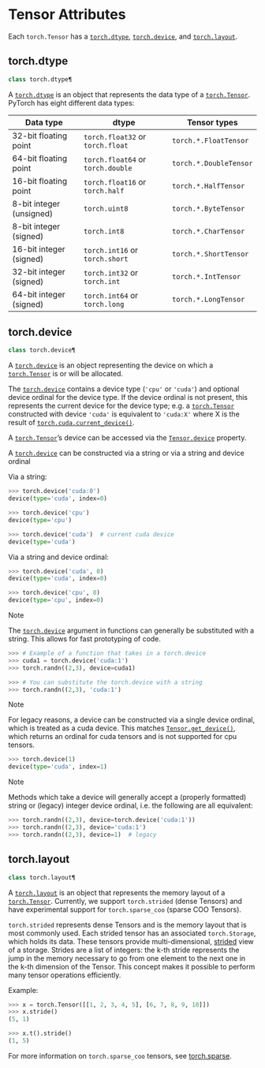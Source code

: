 

# Tensor Attributes

Each `torch.Tensor` has a [`torch.dtype`](#torch.torch.dtype "torch.torch.dtype"), [`torch.device`](#torch.torch.device "torch.torch.device"), and [`torch.layout`](#torch.torch.layout "torch.torch.layout").

## torch.dtype

```py
class torch.dtype¶
```

A [`torch.dtype`](#torch.torch.dtype "torch.torch.dtype") is an object that represents the data type of a [`torch.Tensor`](tensors.html#torch.Tensor "torch.Tensor"). PyTorch has eight different data types:

| Data type | dtype | Tensor types |
| --- | --- | --- |
| 32-bit floating point | `torch.float32` or `torch.float` | `torch.*.FloatTensor` |
| 64-bit floating point | `torch.float64` or `torch.double` | `torch.*.DoubleTensor` |
| 16-bit floating point | `torch.float16` or `torch.half` | `torch.*.HalfTensor` |
| 8-bit integer (unsigned) | `torch.uint8` | `torch.*.ByteTensor` |
| 8-bit integer (signed) | `torch.int8` | `torch.*.CharTensor` |
| 16-bit integer (signed) | `torch.int16` or `torch.short` | `torch.*.ShortTensor` |
| 32-bit integer (signed) | `torch.int32` or `torch.int` | `torch.*.IntTensor` |
| 64-bit integer (signed) | `torch.int64` or `torch.long` | `torch.*.LongTensor` |

## torch.device

```py
class torch.device¶
```

A [`torch.device`](#torch.torch.device "torch.torch.device") is an object representing the device on which a [`torch.Tensor`](tensors.html#torch.Tensor "torch.Tensor") is or will be allocated.

The [`torch.device`](#torch.torch.device "torch.torch.device") contains a device type (`'cpu'` or `'cuda'`) and optional device ordinal for the device type. If the device ordinal is not present, this represents the current device for the device type; e.g. a [`torch.Tensor`](tensors.html#torch.Tensor "torch.Tensor") constructed with device `'cuda'` is equivalent to `'cuda:X'` where X is the result of [`torch.cuda.current_device()`](cuda.html#torch.cuda.current_device "torch.cuda.current_device").

A [`torch.Tensor`](tensors.html#torch.Tensor "torch.Tensor")’s device can be accessed via the [`Tensor.device`](tensors.html#torch.Tensor.device "torch.Tensor.device") property.

A [`torch.device`](#torch.torch.device "torch.torch.device") can be constructed via a string or via a string and device ordinal

Via a string:

```py
>>> torch.device('cuda:0')
device(type='cuda', index=0)

>>> torch.device('cpu')
device(type='cpu')

>>> torch.device('cuda')  # current cuda device
device(type='cuda')

```

Via a string and device ordinal:

```py
>>> torch.device('cuda', 0)
device(type='cuda', index=0)

>>> torch.device('cpu', 0)
device(type='cpu', index=0)

```

Note

The [`torch.device`](#torch.torch.device "torch.torch.device") argument in functions can generally be substituted with a string. This allows for fast prototyping of code.

```py
>>> # Example of a function that takes in a torch.device
>>> cuda1 = torch.device('cuda:1')
>>> torch.randn((2,3), device=cuda1)

```

```py
>>> # You can substitute the torch.device with a string
>>> torch.randn((2,3), 'cuda:1')

```

Note

For legacy reasons, a device can be constructed via a single device ordinal, which is treated as a cuda device. This matches [`Tensor.get_device()`](tensors.html#torch.Tensor.get_device "torch.Tensor.get_device"), which returns an ordinal for cuda tensors and is not supported for cpu tensors.

```py
>>> torch.device(1)
device(type='cuda', index=1)

```

Note

Methods which take a device will generally accept a (properly formatted) string or (legacy) integer device ordinal, i.e. the following are all equivalent:

```py
>>> torch.randn((2,3), device=torch.device('cuda:1'))
>>> torch.randn((2,3), device='cuda:1')
>>> torch.randn((2,3), device=1)  # legacy

```

## torch.layout

```py
class torch.layout¶
```

A [`torch.layout`](#torch.torch.layout "torch.torch.layout") is an object that represents the memory layout of a [`torch.Tensor`](tensors.html#torch.Tensor "torch.Tensor"). Currently, we support `torch.strided` (dense Tensors) and have experimental support for `torch.sparse_coo` (sparse COO Tensors).

`torch.strided` represents dense Tensors and is the memory layout that is most commonly used. Each strided tensor has an associated `torch.Storage`, which holds its data. These tensors provide multi-dimensional, [strided](https://en.wikipedia.org/wiki/Stride_of_an_array) view of a storage. Strides are a list of integers: the k-th stride represents the jump in the memory necessary to go from one element to the next one in the k-th dimension of the Tensor. This concept makes it possible to perform many tensor operations efficiently.

Example:

```py
>>> x = torch.Tensor([[1, 2, 3, 4, 5], [6, 7, 8, 9, 10]])
>>> x.stride()
(5, 1)

>>> x.t().stride()
(1, 5)

```

For more information on `torch.sparse_coo` tensors, see [torch.sparse](sparse.html#sparse-docs).

